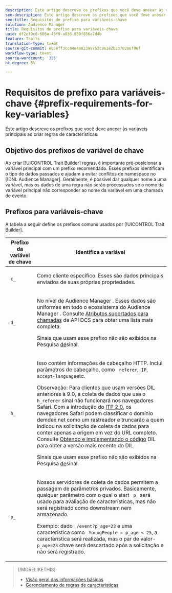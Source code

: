 ```yaml
---
description: Este artigo descreve os prefixos que você deve anexar às variáveis principais ao criar regras de características.
seo-description: Este artigo descreve os prefixos que você deve anexar às variáveis principais ao criar regras de características.
seo-title: Requisitos de prefixo para variáveis-chave
solution: Audience Manager
title: Requisitos de prefixo para variáveis-chave
uuid: df2ef9c8-606a-45f9-a836-859f856a7d4b
feature: Traits
translation-type: tm+mt
source-git-commit: e05eff3cc04e4a82399752c862e2b2370286f96f
workflow-type: tm+mt
source-wordcount: '355'
ht-degree: 5%

---
```



# Requisitos de prefixo para variáveis-chave {#prefix-requirements-for-key-variables}

Este artigo descreve os prefixos que você deve anexar às variáveis principais ao criar regras de características.

<!-- r_tb_variable_prefixes.xml -->

## Objetivo dos prefixos de variável de chave

Ao criar [!UICONTROL Trait Builder] regras, é importante pré-posicionar a variável principal com um prefixo recomendado. Esses prefixos identificam o tipo de dados passados e ajudam a evitar conflitos de namespace no [!DNL Audience Manager]. Geralmente, é possível dar qualquer nome a uma variável, mas os dados de uma regra não serão processados se o nome da variável principal não corresponder ao nome da variável em uma chamada de evento.

## Prefixos para variáveis-chave

A tabela a seguir define os prefixos comuns usados por [!UICONTROL Trait Builder].

<table id="table_CFEFA1DBDF904736B6EA2640B7AD26E5"> 
 <thead> 
  <tr> 
   <th colname="col1" class="entry"> Prefixo da variável de chave </th> 
   <th colname="col2" class="entry"> Identifica a variável </th> 
  </tr>
 </thead>
 <tbody> 
  <tr> 
   <td colname="col1"><code> c_</code> </td> 
   <td colname="col2"> <p>Como cliente específico. Esses são dados principais enviados de suas próprias propriedades. </p> </td> 
  </tr> 
  <tr> 
   <td colname="col1"><code> d_</code> </td> 
   <td colname="col2"> <p>No nível de <span class="keyword"> Audience Manager</span> . Esses dados são uniformes em todo o ecossistema do <span class="keyword"> Audience Manager</span> . Consulte <a href="../../api/dcs-intro/dcs-api-reference/dcs-keys.md"> Atributos suportados para chamadas</a> de API DCS para obter uma lista mais completa. <p>Sinais que usam esse prefixo não são exibidos na Pesquisa <a href="../data-explorer/data-explorer-signals-search/data-explorer-signals-search.md">de</a>sinal.</p></p> </td> 
  </tr>
  <tr> 
   <td colname="col1"><code> h_</code> </td> 
   <td colname="col2"> <p>Isso contém informações de cabeçalho <a href="https://en.wikipedia.org/wiki/List_of_HTTP_header_fields" scope="external" format="html"></a> HTTP. Inclui parâmetros de cabeçalho, como <code> referer</code>,<code> IP</code>, <code> accept-language</code>etc. </p> <p> <p>Observação: Para clientes que usam versões DIL anteriores à 9.0, a coleta de dados que usa o <code> h_referer</code> sinal não funcionará nos navegadores Safari. Com a introdução do <a href="https://webkit.org/blog/8311/intelligent-tracking-prevention-2-0/" format="https" scope="external"> ITP 2.0</a>, os navegadores Safari podem classificar o domínio demdex.net como um rastreador e truncarão a quem indicou na solicitação de coleta de dados para conter apenas a origem em vez do URL completo. Consulte <a href="../../dil/dil-overview.md#get-implement-dil-code">Obtendo e implementando o código</a> DIL para obter a versão mais recente do DIL.<p>Sinais que usam esse prefixo não são exibidos na Pesquisa <a href="../data-explorer/data-explorer-signals-search/data-explorer-signals-search.md">de</a>sinal.</p></p> </p> </td> 
  </tr> 
  <tr> 
   <td colname="col1"><code> p_</code> </td> 
   <td colname="col2"> <p>Nossos servidores <span class="wintitle"></span> de coleta de dados permitem a passagem de parâmetros privados. Basicamente, qualquer parâmetro com o qual o start <code> p_</code> será usado para avaliação de características, mas não será registrado como downstream nem armazenado. </p> <p>Exemplo: dado <code> /event?p_age=23</code> e uma característica como <code> YoungPeople = p_age &lt; 25</code>, a característica será realizada, mas o par de valor- <code> p_age=23</code> chave será descartado após a solicitação e não será registrado. </p> </td> 
  </tr> 
 </tbody> 
</table>

>[!MORELIKETHIS]
>
>* [Visão geral das informações básicas](../../features/traits/create-onboarded-rule-based-traits.md)
>* [Gerenciamento de regras de características](../../features/traits/manage-trait-rules.md#managing-trait-rules)

